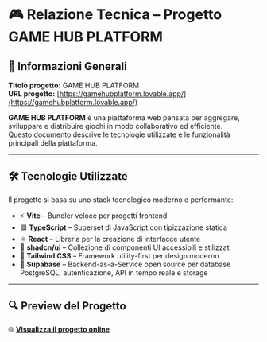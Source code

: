 # 🎮 Relazione Tecnica – Progetto GAME HUB PLATFORM

## 📌 Informazioni Generali

**Titolo progetto:** GAME HUB PLATFORM  
**URL progetto:** [https://gamehubplatform.lovable.app/](https://gamehubplatform.lovable.app/)

**GAME HUB PLATFORM** è una piattaforma web pensata per aggregare, sviluppare e distribuire giochi in modo collaborativo ed efficiente.  
Questo documento descrive le tecnologie utilizzate e le funzionalità principali della piattaforma.

---

## 🛠️ Tecnologie Utilizzate

Il progetto si basa su uno stack tecnologico moderno e performante:

- ⚡ **Vite** – Bundler veloce per progetti frontend  
- 🟦 **TypeScript** – Superset di JavaScript con tipizzazione statica  
- ⚛️ **React** – Libreria per la creazione di interfacce utente  
- 🧩 **shadcn/ui** – Collezione di componenti UI accessibili e stilizzati  
- 🎨 **Tailwind CSS** – Framework utility-first per design moderno  
- 🧪 **Supabase** – Backend-as-a-Service open source per database PostgreSQL, autenticazione, API in tempo reale e storage  

---

## 🔍 Preview del Progetto

🌐 **[Visualizza il progetto online](https://gamehubplatform.lovable.app/)**
